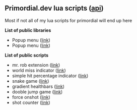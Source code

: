 ## Primordial.dev lua scripts ([api](https://docs.primordial.dev/#contributing))  ##
  
Most if not all of my lua scripts for primordial will end up here  

**List of public libraries**  
* Popup menu ([link](https://github.com/11x1/Lua/tree/main/Primordial.dev/popup%20menu))
* Popup menu ([link](https://github.com/11x1/Lua/tree/main/Primordial.dev/gui%20framework))

**List of public scripts**  
* mr. rob extension ([link](https://github.com/11x1/Lua/tree/main/Primordial.dev/mr.rob%2C%20a%20supportive%20rectangle%20extension))
* world miss indicator ([link](https://github.com/11x1/Lua/tree/main/Primordial.dev/world%20miss%20indicator))
* simple hit percentage indicator ([link](https://github.com/11x1/Lua/tree/main/Primordial.dev/hit%20percentage%20indicator))
* snake game ([link](https://github.com/11x1/Lua/tree/main/Primordial.dev/snake%20game))
* gradient healthbars ([link](https://github.com/11x1/Lua/tree/main/Primordial.dev/enemy%20gradient%20healthbars))
* dooble jump game ([link](https://github.com/11x1/Lua/tree/main/Primordial.dev/dooble%20jump))
* force onshot ([link](https://github.com/11x1/Lua/tree/main/Primordial.dev/force%20onshot))
* shot counter ([link](https://github.com/11x1/Lua/tree/main/Primordial.dev/shot%20counter))
